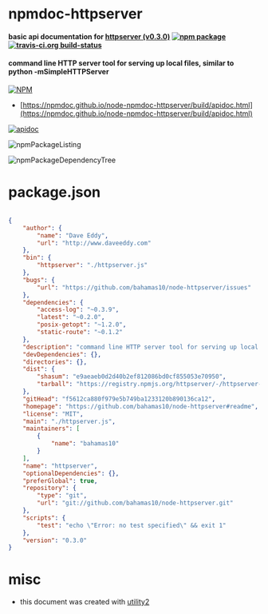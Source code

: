 # npmdoc-httpserver

#### basic api documentation for  [httpserver (v0.3.0)](https://github.com/bahamas10/node-httpserver#readme)  [![npm package](https://img.shields.io/npm/v/npmdoc-httpserver.svg?style=flat-square)](https://www.npmjs.org/package/npmdoc-httpserver) [![travis-ci.org build-status](https://api.travis-ci.org/npmdoc/node-npmdoc-httpserver.svg)](https://travis-ci.org/npmdoc/node-npmdoc-httpserver)

#### command line HTTP server tool for serving up local files, similar to python -mSimpleHTTPServer

[![NPM](https://nodei.co/npm/httpserver.png?downloads=true&downloadRank=true&stars=true)](https://www.npmjs.com/package/httpserver)

- [https://npmdoc.github.io/node-npmdoc-httpserver/build/apidoc.html](https://npmdoc.github.io/node-npmdoc-httpserver/build/apidoc.html)

[![apidoc](https://npmdoc.github.io/node-npmdoc-httpserver/build/screenCapture.buildCi.browser.%252Ftmp%252Fbuild%252Fapidoc.html.png)](https://npmdoc.github.io/node-npmdoc-httpserver/build/apidoc.html)

![npmPackageListing](https://npmdoc.github.io/node-npmdoc-httpserver/build/screenCapture.npmPackageListing.svg)

![npmPackageDependencyTree](https://npmdoc.github.io/node-npmdoc-httpserver/build/screenCapture.npmPackageDependencyTree.svg)



# package.json

```json

{
    "author": {
        "name": "Dave Eddy",
        "url": "http://www.daveeddy.com"
    },
    "bin": {
        "httpserver": "./httpserver.js"
    },
    "bugs": {
        "url": "https://github.com/bahamas10/node-httpserver/issues"
    },
    "dependencies": {
        "access-log": "~0.3.9",
        "latest": "~0.2.0",
        "posix-getopt": "~1.2.0",
        "static-route": "~0.1.2"
    },
    "description": "command line HTTP server tool for serving up local files, similar to python -mSimpleHTTPServer",
    "devDependencies": {},
    "directories": {},
    "dist": {
        "shasum": "e9aeaeb0d2d40b2ef812086bd0cf855053e70950",
        "tarball": "https://registry.npmjs.org/httpserver/-/httpserver-0.3.0.tgz"
    },
    "gitHead": "f5612ca880f979e5b749ba1233120b890136ca12",
    "homepage": "https://github.com/bahamas10/node-httpserver#readme",
    "license": "MIT",
    "main": "./httpserver.js",
    "maintainers": [
        {
            "name": "bahamas10"
        }
    ],
    "name": "httpserver",
    "optionalDependencies": {},
    "preferGlobal": true,
    "repository": {
        "type": "git",
        "url": "git://github.com/bahamas10/node-httpserver.git"
    },
    "scripts": {
        "test": "echo \"Error: no test specified\" && exit 1"
    },
    "version": "0.3.0"
}
```



# misc
- this document was created with [utility2](https://github.com/kaizhu256/node-utility2)
